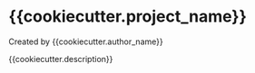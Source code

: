# {{cookiecutter.project_name}}

Created by {{cookiecutter.author_name}}

{{cookiecutter.description}}
